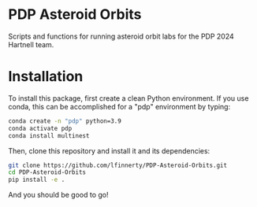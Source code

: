 # PDP Asteroid Orbits

Scripts and functions for running asteroid orbit labs for the PDP 2024 Hartnell team.

# Installation

To install this package, first create a clean Python environment. 
If you use conda, this can be accomplished for a "pdp" environment by typing:

```sh
conda create -n "pdp" python=3.9
conda activate pdp
conda install multinest
```

Then, clone this repository and install it and its dependencies:

```sh
git clone https://github.com/lfinnerty/PDP-Asteroid-Orbits.git
cd PDP-Asteroid-Orbits
pip install -e .
```

And you should be good to go!
